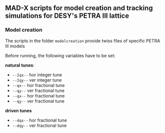 ## MAD-X scripts for model creation and tracking simulations for DESY's PETRA III lattice

### Model creation

The scripts in the folder `modelcreation` provide twiss files of specific PETRA III models

Before running, the following variables have to be set:

**natural tunes**:
- `--Iqx--` hor integer tune
- `--Iqy--` ver integer tune
- `--qx--`  hor fractional tune
- `--qy--`  ver fractional tune
- `--qx--`  hor fractional tune
- `--qy--`  ver fractional tune

**driven tunes**
- `--dqx--`  hor fractional tune
- `--dqy--`  ver fractional tune

